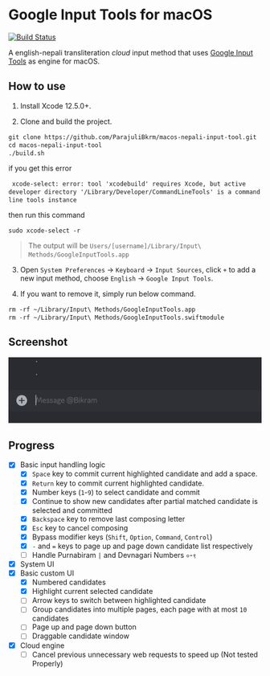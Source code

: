 # Google Input Tools for macOS

[![Build Status](https://github.com/ParajuliBkrm/macos-nepali-input-tool/actions/workflows/build.yml/badge.svg?branch=main)](https://github.com/ParajuliBkrm/macos-nepali-input-tool/actions/workflows/build.yml?query=branch%3Amain)

A english-nepali transliteration *cloud* input method that uses [Google Input Tools](https://www.google.com/inputtools/) as engine for macOS.


## How to use

1. Install Xcode 12.5.0+.

2. Clone and build the project.

  ```
  git clone https://github.com/ParajuliBkrm/macos-nepali-input-tool.git
  cd macos-nepali-input-tool
  ./build.sh
  ``` 

if you get this error
  
  ```
   xcode-select: error: tool 'xcodebuild' requires Xcode, but active developer directory '/Library/Developer/CommandLineTools' is a command line tools instance
  ```
  
  then run this command
  
  ```
  sudo xcode-select -r
  ```

> The output will be `Users/[username]/Library/Input\ Methods/GoogleInputTools.app`

3. Open `System Preferences` -> `Keyboard` -> `Input Sources`, click `+` to add a new input method, choose `English` -> `Google Input Tools`.

4. If you want to remove it, simply run below command.

  ```
  rm -rf ~/Library/Input\ Methods/GoogleInputTools.app
  rm -rf ~/Library/Input\ Methods/GoogleInputTools.swiftmodule
  ```

## Screenshot

<img width="555" alt="screenshot" src="https://github.com/Parajulibkrm/macos-nepali-input-tool/blob/main/screenshots/demo.gif?raw=true">

## Progress

- [x] Basic input handling logic
  - [x] `Space` key to commit current highlighted candidate and add a space.
  - [x] `Return` key to commit current highlighted candidate.
  - [x] Number keys (`1`-`9`) to select candidate and commit
  - [x] Continue to show new candidates after partial matched candidate is selected and committed
  - [x] `Backspace` key to remove last composing letter
  - [x] `Esc` key to cancel composing
  - [x] Bypass modifier keys (`Shift`, `Option`, `Command`, `Control`)
  - [x] `-` and `=` keys to page up and page down candidate list respectively
  - [ ] Handle Purnabiram `|` and Devnagari Numbers `०`-`९`
- [x] System UI
- [x] Basic custom UI
  - [x] Numbered candidates
  - [x] Highlight current selected candidate
  - [ ] Arrow keys to switch between highlighted candidate
  - [ ] Group candidates into multiple pages, each page with at most `10` candidates
  - [ ] Page up and page down button
  - [ ] Draggable candidate window
- [x] Cloud engine
  - [ ] Cancel previous unnecessary web requests to speed up (Not tested Properly)

